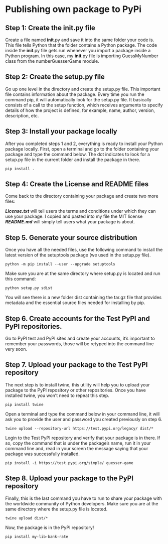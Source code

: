 # Publishing own package to PyPi
## Step 1: Create the __init__.py file
Create a file named __init__.py and save it into the same folder your code is. This file tells Python that the folder contains a Python package. The code inside the __init__.py file gets run whenever you import a package inside a Python program. In this case, my __init__.py file is importing GuessMyNumber class from the numberGuesserGame module.
## Step 2: Create the setup.py file
Go up one level in the directory and create the setup.py file.
This important file contains information about the package. Every time you run the command pip, it will automatically look for the setup.py file.
It basically consists of a call to the setup function, which receives arguments to specify details of how the project is defined, for example, name, author, version, description, etc.
## Step 3: Install your package locally
After you completed steps 1 and 2, everything is ready to install your Python package locally. First, open a terminal and go to the folder containing your package and type the command below. The dot indicates to look for a setup.py file in the current folder and install the package in there.
```
pip install .
```
## Step 4: Create the License and README files
Come back to the directory containing your package and create two more files:<br>

<em><strong>License.txt</strong></em> will tell users the terms and conditions under which they can use your package. I copied and pasted into my file the MIT license<br>
<em><strong>README.md</strong></em> will simply tell users what your package is about.
## Step 5. Generate your source distribution
Once you have all the needed files, use the following command to install the latest version of the setuptools package (we used in the setup.py file).
```
python -m pip install --user --upgrade setuptools
```
Make sure you are at the same directory where setup.py is located and run this command:
```
python setup.py sdist
```
You will see there is a new folder dist containing the tar.gz file that provides metadata and the essential source files needed for installing by pip.
## Step 6. Create accounts for the Test PyPI and PyPI repositories.
Go to PyPI test and PyPI sites and create your accounts, it’s important to remember your passwords, those will be retyped into the command line very soon.
## Step 7. Upload your package to the Test PyPI repository
The next step is to install twine, this utility will help you to upload your package to the PyPI repository or other repositories. Once you have installed twine, you won’t need to repeat this step.
```
pip install twine
```
Open a terminal and type the command below in your command line, it will ask you to provide the user and password you created previously on step 6.
```
twine upload --repository-url https://test.pypi.org/legacy/ dist/*
```
Login to the Test PyPI repository and verify that your package is in there. If so, copy the command that is under the package’s name, run it in your command line and, read in your screen the message saying that your package was successfully installed.
```
pip install -i https://test.pypi.org/simple/ guesser-game
```
## Step 8. Upload your package to the PyPI repository
Finally, this is the last command you have to run to share your package with the worldwide community of Python developers. Make sure you are at the same directory where the setup.py file is located.
```
twine upload dist/*
```
Now, the package is in the PyPI repository!
```
pip install my-lib-bank-rate
```